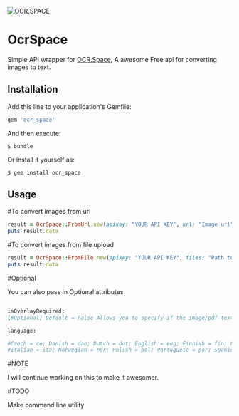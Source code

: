 ![OCR.SPACE](https://ocr.space/Content/Images/ocr.space.logo.png)

# OcrSpace

Simple API wrapper for [OCR.Space](https://ocr.space), A awesome Free api for converting images to text.

## Installation

Add this line to your application's Gemfile:

```ruby
gem 'ocr_space'
```

And then execute:

    $ bundle

Or install it yourself as:

    $ gem install ocr_space

## Usage

#To convert images from url

```ruby
result = OcrSpace::FromUrl.new(apikey: "YOUR API KEY", url: "Image url")
puts result.data
```

#To convert images from file upload

```ruby
result = OcrSpace::FromFile.new(apikey: "YOUR API KEY", files: "Path to file")
puts result.data
```
#Optional

You can also pass in Optional attributes

```ruby

isOverlayRequired:
[#Optional] Default = False Allows you to specify if the image/pdf text overlay is required. Overlay could be #used to show the text over the image

language:

#Czech = ce; Danish = dan; Dutch = dut; English = eng; Finnish = fin; French = fre; German = ger;Hungarian=hun;
#Italian = ita; Norwegian = nor; Polish = pol; Portuguese = por; Spanish = spa; Swedish = swe; #ChineseSimplified = chs; Greek = gre; Japanese = jpn; Russian = rus; Turkish = tur; ChineseTraditional = cht; #Korean = kor
```
#NOTE

I will continue working on this to make it awesomer.

#TODO

Make command line utility
